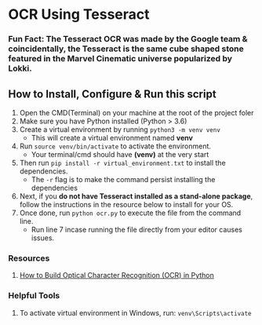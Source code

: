 # OCR Using Tesseract
### Fun Fact: The Tesseract OCR was made by the Google team & coincidentally, the Tesseract is the same cube shaped stone featured in the Marvel Cinematic universe popularized by Lokki.

## How to Install, Configure & Run this script
1. Open the CMD(Terminal) on your machine at the root of the project foler
2. Make sure you have Python installed (Python > 3.6)
3. Create a virtual environment by running `python3 -m venv venv`
    - This will create a virtual environment named **venv**
4. Run `source venv/bin/activate` to activate the environment.
    - Your terminal/cmd should have **(venv)** at the very start
5. Then run `pip install -r virtual_environment.txt` to install the dependencies.
    - The `-r` flag is to make the command persist installing the dependencies
6. Next, if you **do not have Tesseract installed as a stand-alone package**, follow the instructions in the resource below to install for your OS.
7. Once done, run `python ocr.py` to execute the file from the command line. 
    - Run line 7 incase running the file directly from your editor causes issues.


### Resources
1. [How to Build Optical Character Recognition (OCR) in Python](https://builtin.com/data-science/python-ocr)

### Helpful Tools
1. To activate virtual environment in Windows, run:
    `venv\Scripts\activate`
